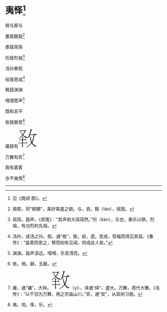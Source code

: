    

# 夷怿[^1]

猗与那与

置我鞉鼓[^2]

奏鼓简简

衎我烈祖[^3]

汤孙奏假

绥我思成[^4]

鞉鼓渊渊

嘒嘒管声[^5]

既和且平

依我磬音[^6]

庸鼓有![](/木心全集（典藏套装十六册）/images/00086.jpeg)

万舞有弈[^7]

我有嘉客

亦不夷怿[^8]

* * *

[^1]: 见《商颂·那》。
[^2]: 猗那，同“婀娜”，美好美盛之貌。与，欤。鞉（táo），摇鼓。
[^3]: 简简，鼓声。《郑笺》：“其声和大简简然。”衎（kàn），乐也，奏乐以祭。烈祖，有功烈的先祖。
[^4]: 汤孙，成汤之孙。假，通“格”，致。绥，遗。思成，受福而得见其容。《集传》：“盖斋而思之，祭而如有见闻，则成此人矣。”
[^5]: 渊渊，鼓声深远。嘒嘒，乐音清亮。
[^6]: 依，倚。磬，玉磬。
[^7]: 庸，通“镛”，大钟。![](/木心全集（典藏套装十六册）/images/00086.jpeg)（yì），译通“绎”，盛大。万舞，周代大舞。《毛传》：“以干羽为万舞，用之宗庙山川。”弈，通“奕”，从容闲习貌。
[^8]: 夷，悦。怿，乐。